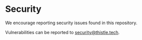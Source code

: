 # Security

We encourage reporting security issues found in this repository.

Vulnerabilities can be reported to <security@thistle.tech>.
